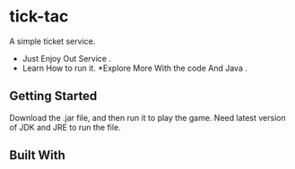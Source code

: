 # tick-tac
A simple ticket service.


* Just Enjoy Out Service .
* Learn How to run it.
*Explore More With the code And Java .




## Getting Started

Download the .jar file, and then run it to play the game. Need latest version of JDK and JRE to run the file.

## Built With
